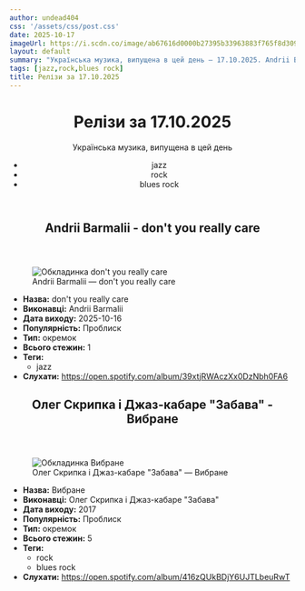 ```yaml
---
author: undead404
css: '/assets/css/post.css'
date: 2025-10-17
imageUrl: https://i.scdn.co/image/ab67616d0000b27395b33963883f765f8d3096e6
layout: default
summary: "Українська музика, випущена в цей день – 17.10.2025. Andrii Barmalii, Олег Скрипка, Джаз-кабаре &quot;Забава&quot; та інші"
tags: [jazz,rock,blues rock]
title: Релізи за 17.10.2025
---
```


<main class="main-content">
  <header>
    <h1>Релізи за <time datetime="2025-10-17">17.10.2025</time></h1>
    <p class="summary">Українська музика, випущена в цей день</p>
      <ul class="tags">
          <li>jazz</li>
          <li>rock</li>
          <li>blues rock</li>
      </ul>
  </header>
  <section class="releases">
    <article class="release">
      <header>
        <h2>
          Andrii Barmalii - don&#39;t you really care
        </h2>
      </header>
      <figure>
        <img src="https://i.scdn.co/image/ab67616d0000b27395b33963883f765f8d3096e6" alt="Обкладинка don&#39;t you really care">
        <figcaption>Andrii Barmalii — don&#39;t you really care</figcaption>
      </figure>
      <ul>
        <li><strong>Назва:</strong> don&#39;t you really care</li>
        <li><strong>Виконавці:</strong> Andrii Barmalii</li>
        <li><strong>Дата виходу:</strong> 2025-10-16</li>
        <li><strong>Популярність:</strong> Проблиск</li>
        <li><strong>Тип:</strong> окремок</li>
        <li><strong>Всього стежин:</strong> 1</li>
            <li><strong>Теги:</strong>
            <ul class="tags">
                <li class="tag">jazz</li>
            </ul>
            </li>
        <li><strong>Слухати:</strong> <a href="https://open.spotify.com/album/39xtjRWAczXx0DzNbh0FA6" target="_blank">https:&#x2F;&#x2F;open.spotify.com&#x2F;album&#x2F;39xtjRWAczXx0DzNbh0FA6</a></li>
      </ul>
    </article>
    <article class="release">
      <header>
        <h2>
          Олег Скрипка і Джаз-кабаре &quot;Забава&quot; - Вибране
        </h2>
      </header>
      <figure>
        <img src="https://i.scdn.co/image/ab67616d0000b27313dff10415ecf5465949ac9a" alt="Обкладинка Вибране">
        <figcaption>Олег Скрипка і Джаз-кабаре &quot;Забава&quot; — Вибране</figcaption>
      </figure>
      <ul>
        <li><strong>Назва:</strong> Вибране</li>
        <li><strong>Виконавці:</strong> Олег Скрипка і Джаз-кабаре &quot;Забава&quot;</li>
        <li><strong>Дата виходу:</strong> 2017</li>
        <li><strong>Популярність:</strong> Проблиск</li>
        <li><strong>Тип:</strong> окремок</li>
        <li><strong>Всього стежин:</strong> 5</li>
            <li><strong>Теги:</strong>
            <ul class="tags">
                <li class="tag">rock</li>
                <li class="tag">blues rock</li>
            </ul>
            </li>
        <li><strong>Слухати:</strong> <a href="https://open.spotify.com/album/416zQUkBDjY6UJTLbeuRwT" target="_blank">https:&#x2F;&#x2F;open.spotify.com&#x2F;album&#x2F;416zQUkBDjY6UJTLbeuRwT</a></li>
      </ul>
    </article>
  </section>
</main>